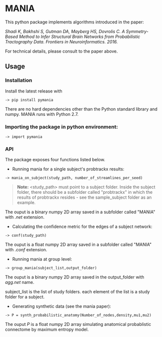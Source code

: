 # MANIA
This python package implements algorithms introduced in the paper:

*Shadi K, Bakhshi S, Gutman DA, Mayberg HS, Dovrolis C. A Symmetry-Based Method to Infer Structural Brain Networks from Probabilistic Tractography Data. Frontiers in Neuroinformatics. 2016.*

For technical details, please consult to the paper above. 

## Usage 

### Installation
Install the latest release with
```
-> pip install pymania
```
There are no hard dependencies other than the Python standard library and numpy. MANIA runs with Python 2.7.

### Importing the package in python environment:

```
-> import pymania
```

### API

The package exposes four functions listed below.

* Running mania for a single subject's probtrackx results:

```
-> mania_on_subject(study_path, number_of_streamlines_per_seed)
```
> **Note:** <study_path> must point to a subject folder. Inside the subject folder,
there should be a subfolder called "probtrackx" in which the results of probtrackx
resides - see the sample_subject folder as an example.

The ouput is a binary numpy 2D array saved in a subfolder called "MANIA" with *.net* extension.

* Calculating the confidence metric for the edges of a subject network:
```
-> conf(study_path)
```
The ouput is a float numpy 2D array saved in a subfolder called "MANIA" with *.conf* extension.

* Running mania at group level:
```
-> group_mania(subject_list,output_folder)
```
The ouput is a binary numpy 2D array saved in the output_folder with *agg.net* name.

subject_list is the list of study folders. each element of the list is a study folder for a subject.

* Generating synthetic data (see the mania paper):
```
-> P = synth_probabilistic_anatomy(Number_of_nodes,density,mu1,mu2)
```
The ouput *P* is a float numpy 2D array simulating anatomical probablistic connectome by maximum entropy model.




